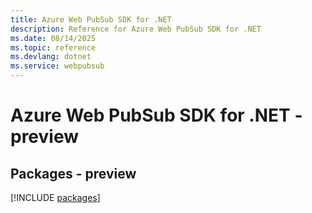 ```yaml
---
title: Azure Web PubSub SDK for .NET
description: Reference for Azure Web PubSub SDK for .NET
ms.date: 08/14/2025
ms.topic: reference
ms.devlang: dotnet
ms.service: webpubsub
---
```

# Azure Web PubSub SDK for .NET - preview
## Packages - preview
[!INCLUDE [packages](web-pubsub-index.md)]